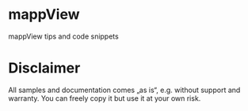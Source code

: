 # mappView
mappView tips and code snippets

# Disclaimer
All samples and documentation comes „as is“, e.g. without support and warranty. You can freely copy it but use it at your own risk.
